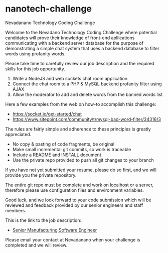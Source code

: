 # nanotech-challenge
Nevadanano Technology Coding Challenge

Welcome to the Nevadano Technology Coding Challenge where potential candidates will prove their knowledge of front-end apllications communicating with a backend server database for the purpose of demonstrating a simple chat system that uses a backend database to filter words using profanity words.

Please take time to carefully review our job description and the required skills for this job opportunity.

1. Write a NodeJS and web sockets chat room application
2. Connect the chat room to a PHP & MySQL backend profanity filter using AJAX
3. Allow the moderator to add and delete words from the banned words list

Here a few examples from the web on how-to accomplish this challenge:

- https://socket.io/get-started/chat
- https://www.sitepoint.com/community/t/mysql-bad-word-filter/34316/3

The rules are fairly simple and adherence to these principles is greatly appreciated.

- No copy & pasting of code fragments, be original
- Make small incremental git commits, so work is traceable
- Include a README and INSTALL document
- Use the private repo provided to push all git changes to your branch

If you have not yet submitted your resume, please do so first, and we will provide you the private repository.

The entire git repo must be complete and work on localhost or a server, therefore please use configuration files and environment variables.

Good luck, and we look forward to your code submission which will be reviewed and feedback provided by our senior engineers and staff members.

This is the link to the job description:
- [Senior Manufacturing Software Engineer](Sr%20Manufacturing%20Software%20Engineer_%20rev%206_0.docx)

Please email your contact at Nevadanano when your challenge is completed and we will review.